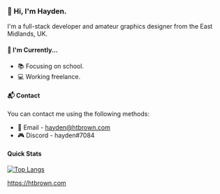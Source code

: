 ### 👋 Hi, I'm Hayden.

I'm a full-stack developer and amateur graphics designer from the East Midlands, UK.

#### 📌 I'm Currently...

- 📚 Focusing on school.
- 💻 Working freelance.

#### 📬 Contact

You can contact me using the following methods:

- 📨 Email - hayden@htbrown.com
- 🎮 Discord - hayden#7084

#### Quick Stats
[![Top Langs](https://github-readme-stats.vercel.app/api/top-langs/?username=htbrown)](https://htbrown.com)


https://htbrown.com
